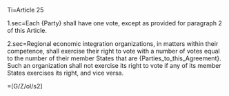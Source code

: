 Ti=Article 25

1.sec=Each {Party} shall have one vote, except as provided for paragraph 2 of this Article.

2.sec=Regional economic integration organizations, in matters within their competence, shall exercise their right to vote with a number of votes equal to the number of their member States that are {Parties_to_this_Agreement}. Such an organization shall not exercise its right to vote if any of its member States exercises its right, and vice versa.

=[G/Z/ol/s2]
